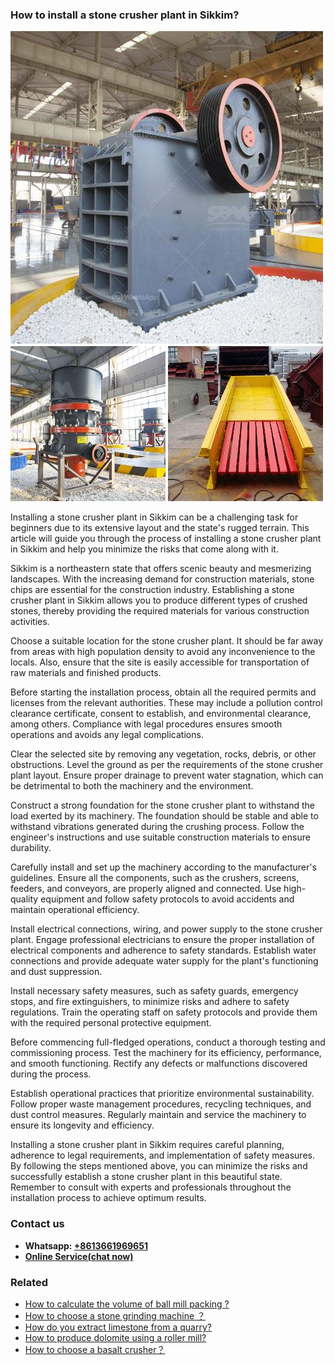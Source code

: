 <h3>How to install a stone crusher plant in Sikkim?</h3><img src='1701745300.jpg' alt=''><p>Installing a stone crusher plant in Sikkim can be a challenging task for beginners due to its extensive layout and the state's rugged terrain. This article will guide you through the process of installing a stone crusher plant in Sikkim and help you minimize the risks that come along with it.</p><p>Sikkim is a northeastern state that offers scenic beauty and mesmerizing landscapes. With the increasing demand for construction materials, stone chips are essential for the construction industry. Establishing a stone crusher plant in Sikkim allows you to produce different types of crushed stones, thereby providing the required materials for various construction activities.</p><p>Choose a suitable location for the stone crusher plant. It should be far away from areas with high population density to avoid any inconvenience to the locals. Also, ensure that the site is easily accessible for transportation of raw materials and finished products.</p><p>Before starting the installation process, obtain all the required permits and licenses from the relevant authorities. These may include a pollution control clearance certificate, consent to establish, and environmental clearance, among others. Compliance with legal procedures ensures smooth operations and avoids any legal complications.</p><p>Clear the selected site by removing any vegetation, rocks, debris, or other obstructions. Level the ground as per the requirements of the stone crusher plant layout. Ensure proper drainage to prevent water stagnation, which can be detrimental to both the machinery and the environment.</p><p>Construct a strong foundation for the stone crusher plant to withstand the load exerted by its machinery. The foundation should be stable and able to withstand vibrations generated during the crushing process. Follow the engineer's instructions and use suitable construction materials to ensure durability.</p><p>Carefully install and set up the machinery according to the manufacturer's guidelines. Ensure all the components, such as the crushers, screens, feeders, and conveyors, are properly aligned and connected. Use high-quality equipment and follow safety protocols to avoid accidents and maintain operational efficiency.</p><p>Install electrical connections, wiring, and power supply to the stone crusher plant. Engage professional electricians to ensure the proper installation of electrical components and adherence to safety standards. Establish water connections and provide adequate water supply for the plant's functioning and dust suppression.</p><p>Install necessary safety measures, such as safety guards, emergency stops, and fire extinguishers, to minimize risks and adhere to safety regulations. Train the operating staff on safety protocols and provide them with the required personal protective equipment.</p><p>Before commencing full-fledged operations, conduct a thorough testing and commissioning process. Test the machinery for its efficiency, performance, and smooth functioning. Rectify any defects or malfunctions discovered during the process.</p><p>Establish operational practices that prioritize environmental sustainability. Follow proper waste management procedures, recycling techniques, and dust control measures. Regularly maintain and service the machinery to ensure its longevity and efficiency.</p><p>Installing a stone crusher plant in Sikkim requires careful planning, adherence to legal requirements, and implementation of safety measures. By following the steps mentioned above, you can minimize the risks and successfully establish a stone crusher plant in this beautiful state. Remember to consult with experts and professionals throughout the installation process to achieve optimum results.</p><h3>Contact us</h3><ul><li><strong>Whatsapp:&nbsp;<a href="https://wa.me/8613661969651">+8613661969651</a></strong></li><li><a href="https://swt.shibang-china.com/?git&amp;zhl&amp;How to install a stone crusher plant in Sikkim"><strong>Online Service(chat now)</strong></a></li></ul><h3>Related</h3><ul><li><a href='How to calculate the volume of ball mill packing .md'>How to calculate the volume of ball mill packing ?</a></li><li><a href='How to choose a stone grinding machine ？.md'>How to choose a stone grinding machine ？</a></li><li><a href='How do you extract limestone from a quarry.md'>How do you extract limestone from a quarry?</a></li><li><a href='How to produce dolomite using a roller mill.md'>How to produce dolomite using a roller mill?</a></li><li><a href='How to choose a basalt crusher？.md'>How to choose a basalt crusher？</a></li></ul>